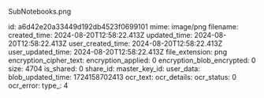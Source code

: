 SubNotebooks.png

id: a6d42e20a33449d192db4523f0699101
mime: image/png
filename: 
created_time: 2024-08-20T12:58:22.413Z
updated_time: 2024-08-20T12:58:22.413Z
user_created_time: 2024-08-20T12:58:22.413Z
user_updated_time: 2024-08-20T12:58:22.413Z
file_extension: png
encryption_cipher_text: 
encryption_applied: 0
encryption_blob_encrypted: 0
size: 4704
is_shared: 0
share_id: 
master_key_id: 
user_data: 
blob_updated_time: 1724158702413
ocr_text: 
ocr_details: 
ocr_status: 0
ocr_error: 
type_: 4